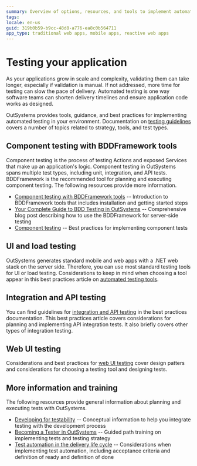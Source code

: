 ```yaml
---
summary: Overview of options, resources, and tools to implement automated testing in your OutSystems environment .
tags: 
locale: en-us
guid: 319b0b59-b9cc-48d8-a776-ea8c0b564711
app_type: traditional web apps, mobile apps, reactive web apps
---
```

# Testing your application

As your applications grow in scale and complexity, validating them can take longer, especially if validation is manual. If not addressed, more time for testing can slow the pace of delivery. Automated testing is one way software teams can shorten delivery timelines and ensure application code works as designed.

OutSystems provides tools, guidance, and best practices for implementing automated testing in your environment. Documentation on [testing guidelines](https://success.outsystems.com/Documentation/Best_Practices/OutSystems_Testing_Guidelines) covers a number of topics related to strategy, tools, and test types. 

## Component testing with BDDFramework tools
Component testing is the process of testing Actions and exposed Services that make up an application's logic. Component testing in OutSystems spans multiple test types, including unit, integration, and API tests. BDDFramework is the recommended tool for planning and executing component testing. The following resources provide more information.

* [Component testing with BDDFramework tools](testing-bdd-framework.md) -- Introduction to BDDFramework tools that includes installation and getting started steps
* [Your Complete Guide to BDD Testing in OutSystems](https://www.outsystems.com/blog/posts/bdd-testing/) -- Comprehensive blog post describing how to use the BDDFramework for server-side testing 
* [Component testing](https://success.outsystems.com/Documentation/Best_Practices/OutSystems_Testing_Guidelines/Component_Testing) -- Best practices for implementing component tests


## UI and load testing
OutSystems generates standard mobile and web apps with a .NET web stack on the server side. Therefore, you can use most standard testing tools for UI or load testing. Considerations to keep in mind when choosing a tool appear in this best practices article on [automated testing tools](https://success.outsystems.com/Documentation/Best_Practices/OutSystems_Testing_Guidelines/Automated_Testing_Tools).

## Integration and API testing
You can find guidelines for [integration and API testing](https://success.outsystems.com/Documentation/Best_Practices/OutSystems_Testing_Guidelines/Integration%2F%2FAPI_Testing) in the best practices documentation. This best practices article covers considerations for planning and implementing API integration tests. It also briefly covers other types of integration testing. 

## Web UI testing
Considerations and best practices for [web UI testing](https://success.outsystems.com/Documentation/Best_Practices/OutSystems_Testing_Guidelines/Web_UI_Testing) cover design patters and considerations for choosing a testing tool and designing tests. 

## More information and training 
The following resources provide general information about planning and executing tests with OutSystems.

* [Developing for testability](develop-test.md) -- Conceptual information to help you integrate testing with the development process
* [Becoming a Tester in OutSystems](https://www.outsystems.com/training/paths/10/becoming-a-tester-in-outsystems) -- Guided path training on implementing tests and testing strategy  
* [Test automation in the delivery life cycle](../../managing-the-applications-lifecycle/test-automation-in-delivery-lifecycle.md) -- 
Considerations when implementing test automation, including acceptance criteria and definition of ready and definition of done
